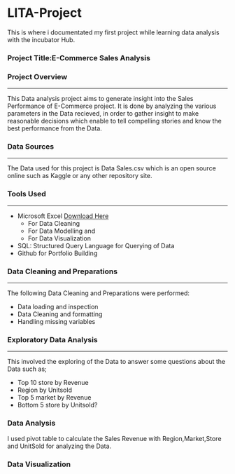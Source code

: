 #  LITA-Project
This is where i documentated my first project while learning data analysis with the incubator Hub.
   
### Project Title:E-Commerce Sales Analysis

### Project Overview
---
This Data analysis project aims to generate insight into the Sales Performance of E-Commerce project. It is done by analyzing the various parameters in the Data recieved,
in order to gather insight to make reasonable decisions which enable to tell compelling stories and know the best performance from the Data.
      
### Data Sources
---
The Data used for this project is Data Sales.csv which is an open source online such as Kaggle or any other repository site.
   
### Tools Used
---
- Microsoft Excel [Download Here](https://www.microsoft.com)
    - For Data Cleaning
    - For Data Modelling and
    - For Data Visualization
- SQL: Structured Query Language for Querying of Data
- Github for Portfolio Building
  
### Data Cleaning and Preparations
---
The following Data Cleaning and Preparations were performed:
  - Data loading and inspection
  - Data Cleaning and formatting
  - Handling missing variables

### Exploratory Data Analysis
---
This involved the exploring of the Data to answer some questions about the Data such as;
 - Top 10 store by Revenue
 - Region by Unitsold
 - Top 5 market by Revenue
 - Bottom 5 store by Unitsold?

### Data Analysis
I used pivot table to calculate the Sales Revenue with Region,Market,Store and UnitSold for analyzing the Data.

### Data Visualization




